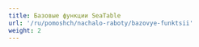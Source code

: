 ```yaml
---
title: Базовые функции SeaTable
url: '/ru/pomoshch/nachalo-raboty/bazovye-funktsii'
weight: 2
---
```

